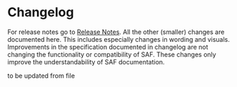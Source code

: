 # Changelog

For release notes go to [Release Notes](release-notes.md). All the other (smaller) changes are documented here. This includes especially changes in wording and visuals. Improvements in the specification documented in changelog are not changing the functionality or compatibility of SAF. These changes only improve the understandability of SAF documentation.

to be updated from file